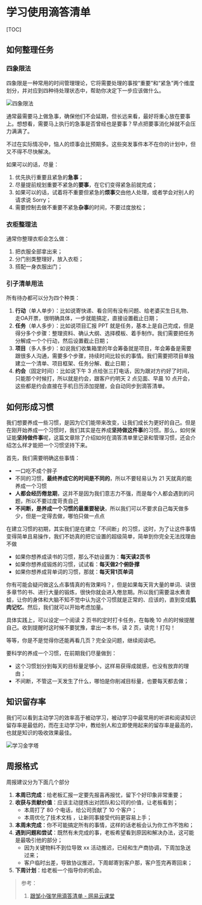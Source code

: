 # 学习使用滴答清单

[TOC]



## 如何整理任务

### 四象限法

四象限是一种常用的时间管理理论，它将需要处理的事按“重要”和“紧急”两个维度划分，并对应到四种待处理状态中，帮助你决定下一步应该做什么。

![四象限法](https://cdn.jsdelivr.net/gh/SHERlocked93/pic@master/upic/1-20210320-5b4vw1.png)

通常最需要马上做急事，确保他们不会延期，但长远来看，最好将重心放在要事上。想想看，需要马上执行的急事是否曾经也是要事？早点把要事消化掉就不会压力满满了。

不过在实际情况中，恼人的烦事会比预期多。这些突发事件本不在你的计划中，但又不得不尽快解决。





如果可以的话，尽量：

1. 优先执行重要且紧急的**急事**；
2. 尽量提前规划重要不紧急的**要事**，在它们变得紧急前就完成；
3. 如果可以的话，试着将不重要但紧急的**烦事**交由他人处理，或者学会对别人的请求说 Sorry；
4. 需要控制去做不重要不紧急**杂事**的时间，不要过度放松；

### 衣柜整理法

通常你整理衣柜会怎么做：

1. 把衣服全部拿出来；
2. 分门别类整理好，放入衣柜；
3. 搭配一身衣服出门；



### 引子清单用法

所有待办都可以分为四个种类：

1. **行动**（单人单步）：比如说寄快递、看合同有没有问题、给老婆买生日礼物、走OA开票，很明确具体，一步就能搞定，直接设置截止日期；
2. **任务**（单人多步）：比如说项目汇报 PPT 就是任务，基本上是自己完成，但是得分多个步骤：整理资料、确认大纲、选择模板、着手制作。我们需要把任务分解成一个个行动，然后设置截止日期；
3. **项目**（多人多步）：如说我们收集箱里的年会筹备就是项目，年会筹备是需要跟很多人沟通，需要多个步骤，持续时间比较长的事情。我们需要把项目单独建立一个清单、项目框架、任务分解、截止日期；
4. **约会**（固定时间）：比如说下午 3 点给张三打电话，因为跟对方约好了时间，只能那个时候打，所以就是约会，跟客户约明天 2 点见面、早晨 10 点开会，这些都是约会直接在手机日历添加提醒，会自动同步到滴答清单。



## 如何形成习惯

我们想要养成一些习惯，是因为它们能带来改变，让我们成长为更好的自己。但是在刚开始养成一个习惯时，我们其实是在养成**坚持做这件事**的习惯。那么，如何保证能**坚持做件事**呢，这篇文章除了介绍如何在滴答清单里记录和管理习惯，还会介绍怎么样才能把一个习惯坚持下来。

首先，我们需要明确这些事情：

- 一口吃不成个胖子
- 不同的习惯，**最终养成它的时间是不同的**，所以不要轻易认为 21 天就真的能养成一个习惯
- **人都会经历倦怠期**，这并不是因为我们意志力不强，而是每个人都会遇到的问题，所以不要过度苛责自己
- **不间断，是养成一个习惯的最重要秘诀**，所以我们可以不要求自己每天做多少，但是一定得去做，哪怕只做一点点

在建立习惯的初期，其实我们是在建立「不间断」的习惯，这时，为了让这件事情变得简单且易操作，我们不妨真的把它设置的超级简单，简单到你完全无法找理由不做

- 如果你想养成读书的习惯，那么不妨设置为：**每天读2页书**
- 如果你想养成锻炼的习惯，试试看：**每天做2个俯卧撑**
- 如果你想养成背单词的习惯，那就：**每天背1页单词**

你有可能会疑问做这么点事情真的有效果吗？，但是如果每天背大量的单词、读很多章节的书、进行大量的锻炼，很快你就会进入倦怠期。所以我们需要温水煮青蛙，让你的身体和大脑不知不觉中认为这个习惯就是正常的、应该的，直到变成**肌肉记忆**。然后，我们就可以开始考虑加量。

具体实践上，可以设定一个阅读 2 页书的定时打卡任务，在每晚 10 点的时候提醒自己。收到提醒时这时候不要犹豫，拿出一本书，读 2 页，读完！打勾！

等等，你是不是觉得你还能再看几页？完全没问题，继续阅读吧。

要科学的养成一个习惯，在前期我们尽量做到：

- 这个习惯划分到每天的目标量足够小，这样易获得成就感，也没有放弃的理由；
- 不间断，不管这一天发生了什么，哪怕是你削减目标量，也要每天都去做；



## 知识留存率

我们可以看到主动学习的效率高于被动学习，被动学习中最常用的听讲和阅读知识留存率是最低的，而在主动学习中，教给别人和立即使用起来的留存率是最高的，也就是知识的吸收效果最佳。

![学习金字塔](https://cdn.jsdelivr.net/gh/SHERlocked93/pic@master/upic/1ad5ad6eddc451daab7eea378fe2f060d1163203-20210320171300155-20210320-GWEHBR.jpeg)

## 周报格式

周报建议分为下面几个部分

1. **本周已完成**：给老板汇报一定要先报喜再报忧，留下个好印象非常重要；
2. **收获与贡献价值**：应该主动提炼出对团队和公司的价值，让老板看到；
   - 本周打了 80 个电话，给公司贡献了 10 个客户；
   - 本周优化了技术文档 ，让新同事接受代码更容易上手；
3. **本周未完成**：你不可能搞定所有的事情，这样的话老板会认为你工作不饱和；
4. **遇到问题和尝试**：既然有未完成的事，老板希望看到原因和解决办法，这可能是最吸引他的部分；
   - 因为关键物料不到位导致 xx 活动推迟，已经和生产商协调，下周加急送过来；
   - 客户临时出差，导致协议推迟，下周邮寄到客户那，客户签完再寄回来；
5. **下周计划**：给老板一个指导你的机会。









> 参考：
>
> 1. [跟邹小强学用滴答清单 - 网易云课堂](https://study.163.com/course/introduction/1005530008.htm)
